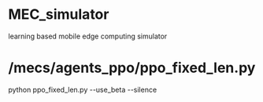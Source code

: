 # MEC_simulator
learning based mobile edge computing simulator 

# /mecs/agents_ppo/ppo_fixed_len.py
python ppo_fixed_len.py --use_beta --silence
